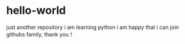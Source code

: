 # hello-world
just another repository
i am learning python
i am happy that i can join githubs family, thank you！

